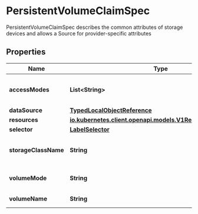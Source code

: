

# PersistentVolumeClaimSpec

PersistentVolumeClaimSpec describes the common attributes of storage devices and allows a Source for provider-specific attributes

## Properties

Name | Type | Description | Notes
------------ | ------------- | ------------- | -------------
**accessModes** | **List&lt;String&gt;** | AccessModes contains the desired access modes the volume should have. More info: https://kubernetes.io/docs/concepts/storage/persistent-volumes#access-modes-1 |  [optional]
**dataSource** | [**TypedLocalObjectReference**](TypedLocalObjectReference.md) |  |  [optional]
**resources** | [**io.kubernetes.client.openapi.models.V1ResourceRequirements**](io.kubernetes.client.openapi.models.V1ResourceRequirements.md) |  |  [optional]
**selector** | [**LabelSelector**](LabelSelector.md) |  |  [optional]
**storageClassName** | **String** | Name of the StorageClass required by the claim. More info: https://kubernetes.io/docs/concepts/storage/persistent-volumes#class-1 |  [optional]
**volumeMode** | **String** | volumeMode defines what type of volume is required by the claim. Value of Filesystem is implied when not included in claim spec. This is a beta feature. |  [optional]
**volumeName** | **String** | VolumeName is the binding reference to the PersistentVolume backing this claim. |  [optional]



